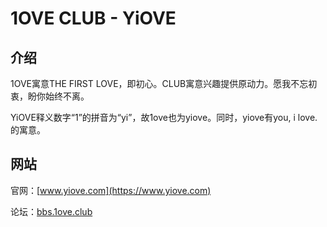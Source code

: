 # 1OVE CLUB - YiOVE

## 介绍

1OVE寓意THE FIRST LOVE，即初心。CLUB寓意兴趣提供原动力。愿我不忘初衷，盼你始终不离。

YiOVE释义数字“1”的拼音为“yi”，故1ove也为yiove。同时，yiove有you, i love.的寓意。

## 网站

官网：[www.yiove.com](https://www.yiove.com)

论坛：[bbs.1ove.club](https://bbs.1ove.club)
